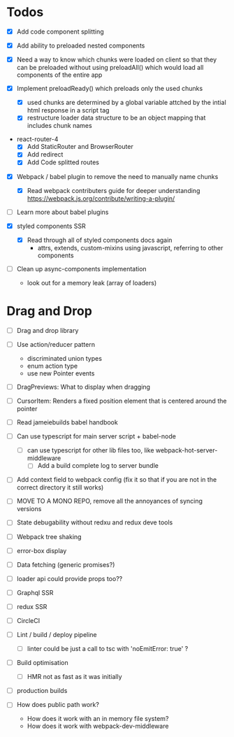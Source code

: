 # Todos

- [x] Add code component splitting
- [x] Add ability to preloaded nested components
- [x] Need a way to know which chunks were loaded on client so that they can be preloaded without using preloadAll() which would load all components of the entire app

- [x] Implement preloadReady() which preloads only the used chunks
  - [x] used chunks are determined by a global variable attched by the intial html response in a script tag
  - [x] restructure loader data structure to be an object mapping that includes chunk names

- react-router-4
  - [x] Add StaticRouter and BrowserRouter
  - [x] Add redirect
  - [x] Add Code splitted routes

- [x] Webpack / babel plugin to remove the need to manually name chunks
  - [x] Read webpack contributers guide for deeper understanding https://webpack.js.org/contribute/writing-a-plugin/

- [ ] Learn more about babel plugins

- [x] styled components SSR
  - [x] Read through all of styled components docs again
    - attrs, extends, custom-mixins using javascript, referring to other components

- [ ] Clean up async-components implementation
  - look out for a memory leak (array of loaders)




# Drag and Drop
- [ ] Drag and drop library
- [ ] Use action/reducer pattern
    - discriminated union types
    - enum action type
  - use new Pointer events
- [ ] DragPreviews: What to display when dragging
- [ ] CursorItem: Renders a fixed position element that is centered around the pointer

- [ ] Read jameiebuilds babel handbook


- [ ] Can use typescript for main server script + babel-node
  - [ ] can use typescript for other lib files too, like webpack-hot-server-middleware
    - [ ] Add a build complete log to server bundle

- [ ] Add context field to webpack config (fix it so that if you are not in the correct directory it still works)

- [ ] MOVE TO A MONO REPO, remove all the annoyances of syncing versions

- [ ] State debugability without redxu and redux deve tools


- [ ] Webpack tree shaking

- [ ] error-box display


- [ ] Data fetching (generic promises?)

- [ ] loader api could provide props too??

- [ ] Graphql SSR

- [ ] redux SSR

- [ ] CircleCI

- [ ] Lint / build / deploy pipeline
  - [ ] linter could be just a call to tsc with 'noEmitError: true' ?

- [ ] Build optimisation
  - [ ] HMR not as fast as it was initially

- [ ] production builds


- [ ] How does public path work?
  - How does it work with an in memory file system?
  - How does it work with webpack-dev-middleware

